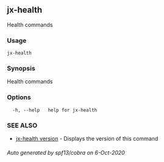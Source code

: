 ## jx-health

Health commands

### Usage

```
jx-health
```

### Synopsis

Health commands

### Options

```
  -h, --help   help for jx-health
```

### SEE ALSO

* [jx-health version](jx-health_version.md)	 - Displays the version of this command

###### Auto generated by spf13/cobra on 6-Oct-2020
